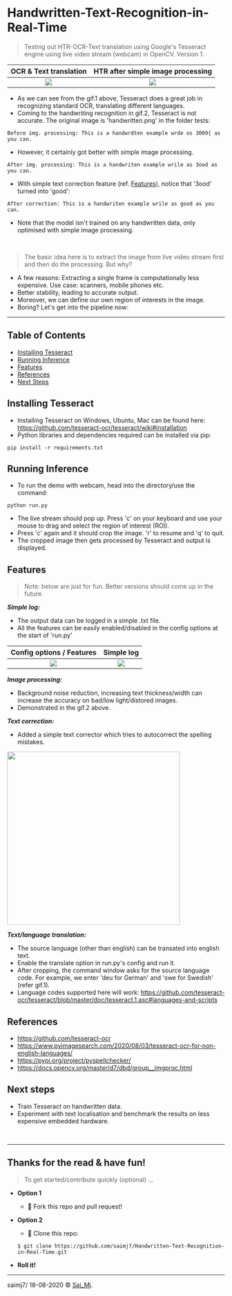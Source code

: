 # Handwritten-Text-Recognition-in-Real-Time
> Testing out HTR-OCR-Text translation using Google's Tesseract engine using live video stream (webcam) in OpenCV. Version 1.

OCR & Text translation             |  HTR after simple image processing
:-------------------------:|:-------------------------:
![](https://imgur.com/uIhjCeR.png)  |  ![](https://imgur.com/cgXQJzJ.png)

- As we can see from the gif.1 above, Tesseract does a great job in recognizing standard OCR, translating different languages.
- Coming to the handwriting recognition in gif.2, Tesseract is not accurate. The original image is 'handwritten.png' in the folder tests:

```
Before img. processing: This is a handwrdten example wrde os 3009{ as you can.
```

- However, it certainly got better with simple image processing.
```
After img. processing: This is a handwriten example wrile as 3ood as you can.
```

- With simple text correction feature (ref. [Features](#features)), notice that '3ood' turned into 'good':
```
After correction: This is a handwriten example wrile as good as you can.
```
- Note that the model isn't trained on any handwritten data, only optimised with simple image processing.

<p>&nbsp;</p>

> The basic idea here is to extract the image from live video stream first and then do the processing. But why?

- A few reasons: Extracting a single frame is computationally less expensive. Use case: scanners, mobile phones etc.
- Better stability, leading to accurate output.
- Moreover, we can define our own region of interests in the image.
- Boring? Let's get into the pipeline now:

--- 

## Table of Contents
* [Installing Tesseract](#installing-tesseract)
* [Running Inference](#running-inference)
* [Features](#features)
* [References](#references)
* [Next Steps](#next-steps)


## Installing Tesseract
- Installing Tesseract on Windows, Ubuntu, Mac can be found here: https://github.com/tesseract-ocr/tesseract/wiki#installation
- Python libraries and dependencies required can be installed via pip:
```
pip install -r requirements.txt
```

## Running Inference
- To run the demo with webcam, head into the directory/use the command: 
```
python run.py
```
- The live stream should pop up. Press 'c' on your keyboard and use your mouse to drag and select the region of interest (ROI).
- Press 'c' again and it should crop the image. 'r' to resume and 'q' to quit.
- The cropped image then gets processed by Tesseract and output is displayed.

## Features
> Note: below are just for fun. Better versions should come up in the future.

***Simple log:***
- The output data can be logged in a simple .txt file. 
- All the features can be easily enabled/disabled in the config options at the start of 'run.py'


Config options / Features            |  Simple log
:-------------------------:|:-------------------------:
![](https://imgur.com/Xn2hNEM.png)  |  ![](https://imgur.com/ce31z8p.png)


***Image processing:***
- Background noise reduction, increasing text thickness/width can increase the accuracy on bad/low light/distored images.
- Demonstrated in the gif.2 above.

***Text correction:***
- Added a simple text corrector which tries to autocorrect the spelling mistakes.

<div align="left">
<img src="https://imgur.com/urlShd6.png" width=400>
</div>

***Text/language translation:***
- The source language (other than english) can be transated into english text.
- Enable the translate option in run.py's config and run it. 
- After cropping, the command window asks for the source language code. For example, we enter 'deu for German' and 'swe for Swedish' (refer gif.1).
- Language codes supported here will work: https://github.com/tesseract-ocr/tesseract/blob/master/doc/tesseract.1.asc#languages-and-scripts 


## References
- https://github.com/tesseract-ocr
- https://www.pyimagesearch.com/2020/08/03/tesseract-ocr-for-non-english-languages/
- https://pypi.org/project/pyspellchecker/
- https://docs.opencv.org/master/d7/dbd/group__imgproc.html


## Next steps
- Train Tesseract on handwritten data.
- Experiment with text localisation and benchmark the results on less expensive embedded hardware. 

<p>&nbsp;</p>

---

## Thanks for the read & have fun!

> To get started/contribute quickly (optional) ...

- **Option 1**
    - 🍴 Fork this repo and pull request!

- **Option 2**
    - 👯 Clone this repo:
    ```
    $ git clone https://github.com/saimj7/Handwritten-Text-Recognition-in-Real-Time.git  
    ```

- **Roll it!**

---

saimj7/ 18-08-2020 © <a href="http://saimj7.github.io" target="_blank">Sai_Mj</a>.

